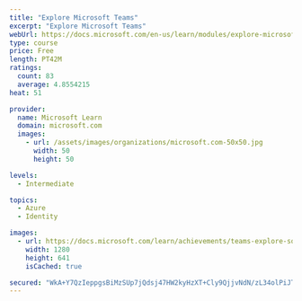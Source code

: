 ```yaml
---
title: "Explore Microsoft Teams"
excerpt: "Explore Microsoft Teams"
webUrl: https://docs.microsoft.com/en-us/learn/modules/explore-microsoft-teams/
type: course
price: Free
length: PT42M
ratings:
  count: 83
  average: 4.8554215
heat: 51

provider:
  name: Microsoft Learn
  domain: microsoft.com
  images:
    - url: /assets/images/organizations/microsoft.com-50x50.jpg
      width: 50
      height: 50

levels:
  - Intermediate

topics:
  - Azure
  - Identity

images:
  - url: https://docs.microsoft.com/learn/achievements/teams-explore-social.png
    width: 1280
    height: 641
    isCached: true

secured: "WkA+Y7QzIeppgsBiMzSUp7jQdsj47HW2kyHzXT+Cly9QjjvNdN/zL34olPiJTkJneVWi3NZu6xkk1RQ1/GmNPZy/nIEfx5+ASTfiXdwwT3CSp9OnrJOX7g9nYETKijsfHOtZOd+gsTauzjkFLdxQ33SPhRIQVz2JFEvB4tBOcbyeLXNQUQgnvWtDt/+8JXs7LeI/nEoe6qBSBztl80gzs2xHPbnJQwTbKi1e0bmfqtcO0qftd5sFkjkzPR+1tRZl3kPZkniqaVI0GxIQ3Hk/Jsp3sdxm5WtT1QXeMHenFkfic/3ZPa2j7LeFP2tY/wGy2zXj454ZQ72h2BTeBBmeGJbgUhDySR1poSQu6DlhqsPKpMZvwmcCNT6JHRBbRFFQtp27LhCQ/NbN/hj28RJAvd1/asji6FTCF31uJ9cW3Z8=;RUGknw1VeAASokJ8nPdF4g=="
---
```


